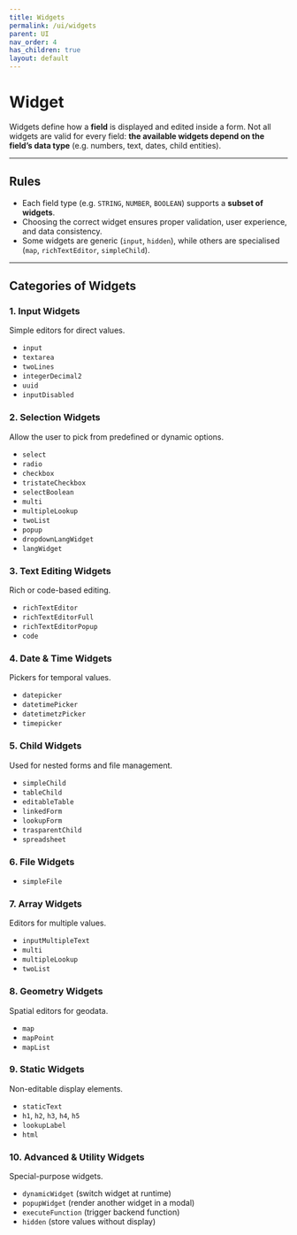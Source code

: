 ```yaml
---
title: Widgets
permalink: /ui/widgets
parent: UI
nav_order: 4
has_children: true
layout: default
---
```




# Widget 

Widgets define how a **field** is displayed and edited inside a form.
Not all widgets are valid for every field: **the available widgets depend on the field’s data type** (e.g. numbers, text, dates, child entities).

---

## Rules

* Each field type (e.g. `STRING`, `NUMBER`, `BOOLEAN`) supports a **subset of widgets**.
* Choosing the correct widget ensures proper validation, user experience, and data consistency.
* Some widgets are generic (`input`, `hidden`), while others are specialised (`map`, `richTextEditor`, `simpleChild`).

---

## Categories of Widgets

### 1. **Input Widgets**

Simple editors for direct values.

* `input`
* `textarea`
* `twoLines`
* `integerDecimal2`
* `uuid`
* `inputDisabled`

### 2. **Selection Widgets**

Allow the user to pick from predefined or dynamic options.

* `select`
* `radio`
* `checkbox`
* `tristateCheckbox`
* `selectBoolean`
* `multi`
* `multipleLookup`
* `twoList`
* `popup`
* `dropdownLangWidget`
* `langWidget`

### 3. **Text Editing Widgets**

Rich or code-based editing.

* `richTextEditor`
* `richTextEditorFull`
* `richTextEditorPopup`
* `code`

### 4. **Date & Time Widgets**

Pickers for temporal values.

* `datepicker`
* `datetimePicker`
* `datetimetzPicker`
* `timepicker`

### 5. **Child Widgets**

Used for nested forms and file management.

* `simpleChild`
* `tableChild`
* `editableTable`
* `linkedForm`
* `lookupForm`
* `trasparentChild`
* `spreadsheet`

### 6. **File Widgets**
* `simpleFile`

### 7. **Array Widgets**

Editors for multiple values.

* `inputMultipleText`
* `multi`
* `multipleLookup`
* `twoList`

### 8. **Geometry Widgets**

Spatial editors for geodata.

* `map`
* `mapPoint`
* `mapList`

### 9. **Static Widgets**

Non-editable display elements.

* `staticText`
* `h1`, `h2`, `h3`, `h4`, `h5`
* `lookupLabel`
* `html`

### 10. **Advanced & Utility Widgets**

Special-purpose widgets.

* `dynamicWidget` (switch widget at runtime)
* `popupWidget` (render another widget in a modal)
* `executeFunction` (trigger backend function)
* `hidden` (store values without display)


